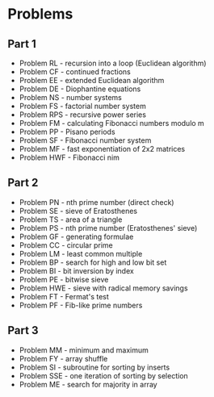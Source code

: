 # Problems

## Part 1
* Problem RL - recursion into a loop (Euclidean algorithm)
* Problem CF - continued fractions
* Problem EE - extended Euclidean algorithm
* Problem DE - Diophantine equations
* Problem NS - number systems
* Problem FS - factorial number system
* Problem RPS - recursive power series
* Problem FM - calculating Fibonacci numbers modulo m
* Problem PP - Pisano periods
* Problem SF - Fibonacci number system
* Problem MF - fast exponentiation of 2x2 matrices
* Problem HWF - Fibonacci nim

## Part 2
* Problem PN - nth prime number (direct check)
* Problem SE - sieve of Eratosthenes
* Problem TS - area of a triangle
* Problem PS - nth prime number (Eratosthenes' sieve)
* Problem GF - generating formulae
* Problem CC - circular prime
* Problem LM - least common multiple
* Problem BP - search for high and low bit set
* Problem BI - bit inversion by index
* Problem PE - bitwise sieve
* Problem HWE - sieve with radical memory savings
* Problem FT - Fermat's test
* Problem PF - Fib-like prime numbers

## Part 3
* Problem MM - minimum and maximum
* Problem FY - array shuffle
* Problem SI - subroutine for sorting by inserts
* Problem SSE - one iteration of sorting by selection
* Problem ME - search for majority in array
